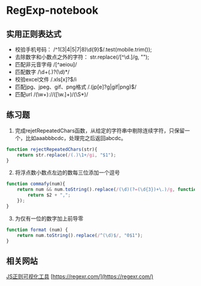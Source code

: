 # RegExp-notebook
## 实用正则表达式
- 校验手机号码：
    /^1(3|4|5|7|8)\d{9}$/.test(mobile.trim());
- 去除数字和小数点之外的字符：
    str.replace(/[^\d.]/g, "");
- 匹配非元音字母
    /[^aeiou]/
- 匹配数字
    /\d+(\.)?(\d)*/
- 校验excel文件
    /\.xls[x]?$/i
- 匹配jpg、jpeg、gif、png格式
  	/\.(jp[e]?g|gif|png)$/
- 匹配url
	/(\w+):\/\/([\w\.]+)\/(\S*)/

## 练习题
1. 完成rejetRepeatedChars函数，从给定的字符串中剔除连续字符，只保留一个，比如aaabbbcdc，处理完之后返回abcdc。
```javascript
function rejectRepeatedChars(str){
	return str.replace(/(.)\1+/gi, "$1");
}
```

2. 将浮点数小数点左边的数每三位添加一个逗号
```javascript
function commafy(num){
	return num && num.toString().replace(/(\d)(?=(\d{3})+\.)/g, function($1, $2){
		return $2 + ",";
	});
}
```

3. 为仅有一位的数字加上前导零
```javascript
function format (num) {
    return num.toString().replace(/^(\d)$/, "0$1");
}
```

## 相关网站
[JS正则可视化工具](https://regexper.com/)
[https://regexr.com/](https://regexr.com/)
